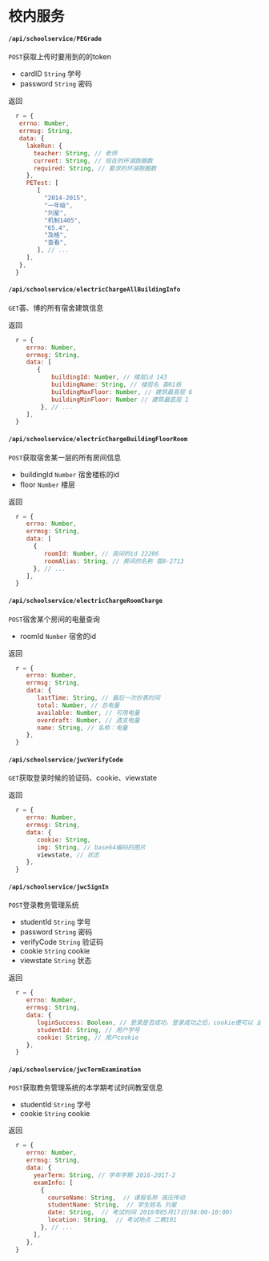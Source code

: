 # 校内服务

#### `/api/schoolservice/PEGrade`

`POST`获取上传时要用到的的token

- cardID `String` 学号
- password `String` 密码

返回

```javascript
  r = {
   errno: Number,
   errmsg: String,
   data: {
     lakeRun: {
       teacher: String, // 老师
       current: String, // 现在的环湖跑圈数
       required: String, // 要求的环湖跑圈数
     },
     PETest: [
        [
          "2014-2015",
          "一年级",
          "刘星",
          "机制1405",
          "65.4",
          "及格",
          "查看",
        ], // ...
     ],
   },
  }
```

#### `/api/schoolservice/electricChargeAllBuildingInfo`

`GET`荟、博的所有宿舍建筑信息

返回

```javascript
  r = {
     errno: Number,
     errmsg: String,
     data: [
        {
            buildingId: Number, // 楼层id 143 
            buildingName: String, // 楼层名 荟01栋
            buildingMaxFloor: Number, // 建筑最高层 6
            buildingMinFloor: Number // 建筑最底层 1
         }, // ...
     ],
  }
```


#### `/api/schoolservice/electricChargeBuildingFloorRoom`

`POST`获取宿舍某一层的所有房间信息

- buildingId `Number` 宿舍楼栋的id
- floor `Number` 楼层

返回

```javascript
  r = {
     errno: Number,
     errmsg: String,
     data: [
       {
          roomId: Number, // 房间的id 22206
          roomAlias: String, // 房间的名称 荟8-2713
       }, // ...
     ],
  }
```


#### `/api/schoolservice/electricChargeRoomCharge`

`POST`宿舍某个房间的电量查询

- roomId `Number` 宿舍的id

返回

```javascript
  r = {
     errno: Number,
     errmsg: String,
     data: {
        lastTime: String, // 最后一次抄表时间
        total: Number, // 总电量
        available: Number, // 可用电量
        overdraft: Number, // 透支电量
        name: String, // 名称：电量
     },
  }
```


#### `/api/schoolservice/jwcVerifyCode`

`GET`获取登录时候的验证码、cookie、viewstate

返回

```javascript
  r = {
     errno: Number,
     errmsg: String,
     data: {
        cookie: String,
        img: String, // base64编码的图片
        viewstate, // 状态
     },
  }
```


#### `/api/schoolservice/jwcSignIn`

`POST`登录教务管理系统

- studentId `String` 学号
- password `String` 密码
- verifyCode `String` 验证码
- cookie `String` cookie
- viewstate `String` 状态

返回

```javascript
  r = {
     errno: Number,
     errmsg: String,
     data: {
        loginSuccess: Boolean, // 登录是否成功，登录成功之后，cookie便可以 通过识别
        studentId: String, // 用户学号
        cookie: String, // 用户cookie
     },
  }
```


#### `/api/schoolservice/jwcTermExamination`

`POST`获取教务管理系统的本学期考试时间教室信息

- studentId `String` 学号
- cookie `String` cookie

返回

```javascript
  r = {
     errno: Number,
     errmsg: String,
     data: {
       yearTerm: String, // 学年学期 2016-2017-2
       examInfo: [
         {
           courseName: String,  // 课程名称 液压传动
           studentName: String,  // 学生姓名 刘星
           date: String,  // 考试时间 2018年05月17日(08:00-10:00)
           location: String,  // 考试地点 二教101
         }, // ...
       ],
     },
  }
```
